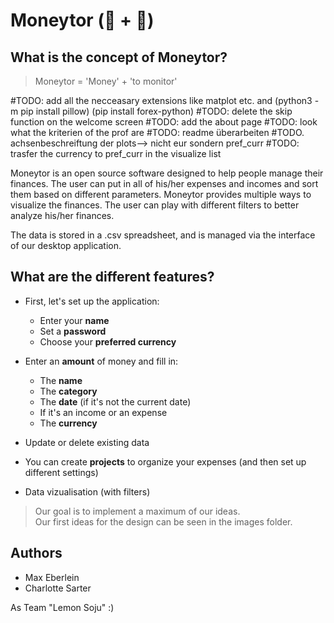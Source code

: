 # Moneytor (💸 + 👀)

## What is the concept of Moneytor?

> Moneytor = 'Money' + 'to monitor'

#TODO: add all the necceasary extensions like matplot etc. and (python3 -m pip install pillow) (pip install forex-python)
#TODO: delete the skip function on the welcome screen
#TODO: add the about page
#TODO: look what the kriterien of the prof are
#TODO: readme überarbeiten
#TODO. achsenbeschreiftung der plots--> nicht eur sondern pref_curr
#TODO: trasfer the currency to pref_curr in the visualize list

Moneytor is an open source software designed to help people manage their finances. The user can put in all of his/her expenses and incomes and sort them based on different parameters.
Moneytor provides multiple ways to visualize the finances. The user can play with different filters to better analyze his/her finances.

The data is stored in a .csv spreadsheet, and is managed via the interface of our desktop application.

## What are the different features?

- First, let's set up the application:
  - Enter your **name**
  - Set a **password**
  - Choose your **preferred currency**

- Enter an **amount** of money and fill in:
  - The **name**
  - The **category** 
  - The **date** (if it's not the current date)
  - If it's an income or an expense
  - The **currency**

- Update or delete existing data

- You can create **projects** to organize your expenses (and then set up different settings)

- Data vizualisation (with filters)

> Our goal is to implement a maximum of our ideas.\
> Our first ideas for the design can be seen in the images folder.

## Authors 

- Max Eberlein
- Charlotte Sarter

As Team "Lemon Soju" :)
